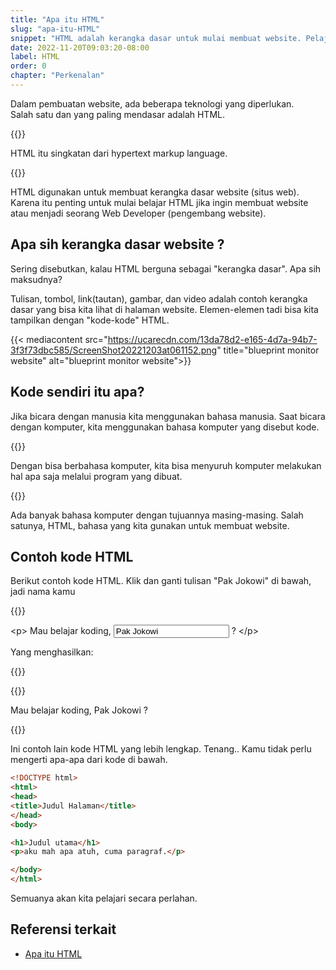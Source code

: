 ```yaml
---
title: "Apa itu HTML"
slug: "apa-itu-HTML"
snippet: "HTML adalah kerangka dasar untuk mulai membuat website. Pelajari lebih lanjut apa itu HTML"
date: 2022-11-20T09:03:20-08:00
label: HTML
order: 0
chapter: "Perkenalan"
---
```


Dalam pembuatan website, ada beberapa teknologi yang diperlukan.  
Salah satu dan yang paling mendasar adalah HTML.

{{<alert class="info">}}

<p> HTML itu singkatan dari <span class='italic'>hypertext markup language</span>.</p>
{{</alert>}}

HTML digunakan untuk membuat kerangka dasar website (situs web).  
Karena itu penting untuk mulai belajar HTML jika ingin membuat website atau menjadi seorang Web Developer (pengembang website).


## Apa sih kerangka dasar website ?

Sering disebutkan, kalau HTML berguna sebagai "kerangka dasar". Apa sih maksudnya?

Tulisan, tombol, link(tautan), gambar, dan video adalah contoh kerangka dasar yang bisa kita lihat di halaman website. Elemen-elemen tadi bisa kita tampilkan dengan "kode-kode" HTML.

{{< mediacontent src="https://ucarecdn.com/13da78d2-e165-4d7a-94b7-3f3f73dbc585/ScreenShot20221203at061152.png" title="blueprint monitor website" alt="blueprint monitor website">}}

## Kode sendiri itu apa?

Jika bicara dengan manusia kita menggunakan bahasa manusia. Saat bicara dengan komputer, kita menggunakan bahasa komputer yang disebut kode.

{{<alert class="info">}}
<p>Dengan bisa berbahasa komputer, kita bisa menyuruh komputer melakukan hal apa saja melalui program yang dibuat.</p>
{{</alert>}}

Ada banyak bahasa komputer dengan tujuannya masing-masing. Salah satunya, HTML, bahasa yang kita gunakan untuk membuat website.


## Contoh kode HTML

Berikut contoh kode HTML.
Klik dan ganti tulisan "Pak Jokowi" di bawah, jadi nama kamu

{{<rawhtml>}}

<div class='hljs language-xml text-center'>
&lt;p&gt; Mau belajar koding, <input id="nameInput" class='bg-transparent p-1 text-slate-200 w-[100px]' type='text' value='Pak Jokowi'> ?
&lt;/p&gt;
</div>
<p class='text-center'>Yang menghasilkan: </p>
{{</rawhtml>}}

{{<rawhtml>}}

<p class='text-center mb-10 -mt-5 text-sky-400'>Mau belajar koding, <span id="namePlaceHolder">Pak Jokowi</span> ?</p>
<script>
    const nameInput = document.getElementById('nameInput');
    const namePlaceHolder = document.getElementById('namePlaceHolder');
    nameInput.addEventListener("input", function() {
         namePlaceHolder.innerHTML = nameInput.value
    });
</script>
{{</rawhtml>}}

Ini contoh lain kode HTML yang lebih lengkap. Tenang.. Kamu tidak perlu mengerti apa-apa dari kode di bawah.

```html
<!DOCTYPE html>
<html>
<head>
<title>Judul Halaman</title>
</head>
<body>

<h1>Judul utama</h1>
<p>aku mah apa atuh, cuma paragraf.</p>

</body>
</html>
```

Semuanya akan kita pelajari secara perlahan.

## Referensi terkait 
- [Apa itu HTML](https://blog.sko.dev/apa-itu/html/)